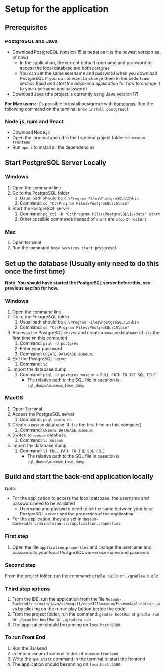 # Setup for the application

## Prerequisites

### PostgreSQL and Java

- Download PostgreSQL (version 15 is better as it is the newest version as of now)
  - In the application, the current default username and password to access the local database are both `postgres`
  - You can set the same username and password when you download PostgreSQL if you do not want to change them in the code (see section _Build and start the back-end application_ for how to change it to your username and password)
- Download Java (the project is currently using Java version 17)

**For Mac users:**
It's possible to install postgresql with [homebrew](https://formulae.brew.sh/formula/postgresql@14).
Run the following command on the terminal `brew install postgresql`

### Node.js, npm and React

- Download Node.js
- Open the terminal and cd to the frontend project folder `cd museum-frontend`
- Run `npm i` to install all the dependencies

## Start PostgreSQL Server Locally

### Windows

1. Open the command line
2. Go to the PostgreSQL folder
   1. Usual path should be `C:\Program Files\PostgreSQL\15\bin`
   2. Command: `cd "C:\Program Files\PostgreSQL\15\bin"`
3. Start the PostgreSQL server
   1. Command: `pg_ctl -D "C:\Program Files\PostgreSQL\15\data" start`
   2. Other possible commands instead of `start` are `stop` or `restart`

### Mac

1. Open terminal
2. Run the command `brew services start postgresql`

## Set up the database (Usually only need to do this once the first time)

**Note: You should have started the PostgreSQL server before this, see previous section for how.**

### Windows

1. Open the command line
2. Go to the PostgreSQL folder
   1. Usual path should be `C:\Program Files\PostgreSQL\15\bin`
   2. Command: `cd "C:\Program Files\PostgreSQL\15\bin"`
3. Accesss the PostgreSQL server and create a `museum` database (if it is the first time on this computer)
   1. Command: `psql -U postgres`
   2. Enter your password
   3. Command: `CREATE DATABASE museum;`
4. Exit the PostgreSQL server
   1. Command: `\q`
5. Import the database dump
   1. Command: `psql -U postgres museum < FULL PATH TO THE SQL FILE`
      - The relative path to the SQL file in question is `sql_dumps\museum_base_dump`

### MacOS

1. Open Terminal
2. Access the PostgreSQL server
   1. Command: `psql postgres`
3. Create a `museum` database (if it is the first time on this computer)
   1. Command: `CREATE DATABASE museum;`
4. Switch to `museum` database
   1. Command: `\c museum`
5. Import the database dump
   1. Command: `\i FULL PATH TO THE SQL FILE`
      - The relative path to the SQL file in question is `sql_dumps\museum_base_dump`

## Build and start the back-end application locally

_Note:_

- For the application to access the local database, the username and password need to be validated
  - Username and password need to be the same between your local PostgreSQL server and the properties of the application
- For the application, they are set in `Museum-Backend/src/main/resources/application.properties`

### First step

1. Open the file `application.properties` and change the username and password to your local PostgreSQL server username and password

### Second step

From the project folder, run the command: `gradle build` or `./gradlew build`

### Third step options

1. From the IDE, run the application from the file `Museum-Backend/src/main/java/ca/mcgill/ecse321/museum/MuseumApplication.java` by clicking on the run or play button beside the code.
2. From the project folder, run the command: `gradle bootRun` or `gradle run` or `./gradlew bootRun` or `./gradlew run`
3. The application should be running on `localhost:8080`

### To run Front End

1. Run the Backend
2. cd into museum-frontend folder `cd museum-frontend`
3. Write the `npm start` command in the terminal to start the frontend
4. The application should be running on `localhost:3000`

